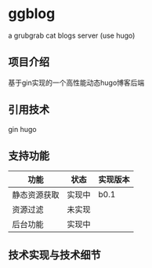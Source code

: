 # ggblog
a grubgrab cat blogs server (use hugo)

## 项目介绍 
基于gin实现的一个高性能动态hugo博客后端

## 引用技术
gin hugo

## 支持功能

| 功能 | 状态 | 实现版本 |
| -- | -- | -- |
| 静态资源获取 | 实现中 | b0.1 |
| 资源过滤 | 未实现 | |
| 后台功能 | 实现中 | |

## 技术实现与技术细节

